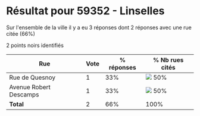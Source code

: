 # Résultat pour 59352 - Linselles

Sur l'ensemble de la ville il y a eu 3 réponses dont 2 réponses avec une rue citée (66%)

2 points noirs identifiés

| Rue | Vote | % réponses | % Nb rues cités|
|-----|------|------------|----------------|
| Rue de Quesnoy | 1 | 33% | <img src="../../img/bar_50.gif" />&nbsp;50%|
| Avenue Robert Descamps | 1 | 33% | <img src="../../img/bar_50.gif" />&nbsp;50%|
| **Total** | 2 | 66% | 100%|
